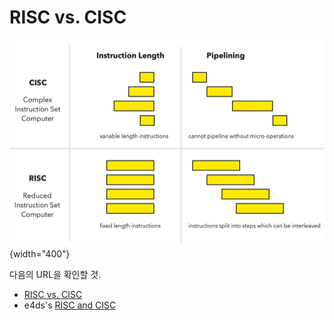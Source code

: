 # RISC vs. CISC

![](./img/RISCvsCISC.png){width="400"}

다음의 URL을 확인할 것.

* [RISC vs. CISC](https://dsaint31.tistory.com/entry/CE-Instruction-Set-Architecture-RISC-vs-CISC)
* e4ds's [RISC and CISC](https://www.e4ds.com/sub_view.asp?ch=2&t=0&idx=14311)